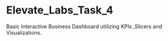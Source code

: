 # Elevate_Labs_Task_4
Basic Interactive Business Dashboard utilizing KPIs ,Slicers and Visualizations.
